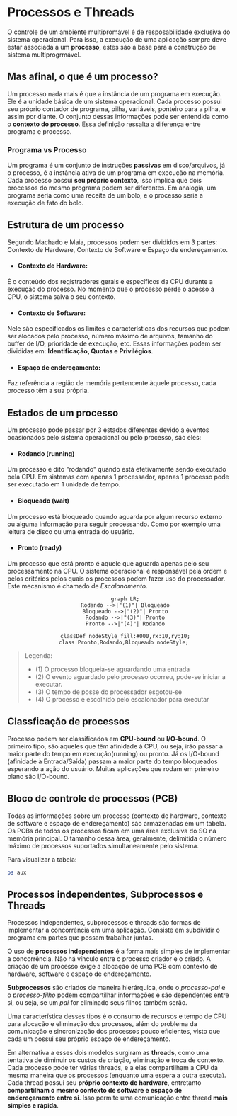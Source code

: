 # Processos e Threads
O controle de um ambiente multipromável é de resposabilidade exclusiva do sistema operacional. Para isso, a execução de uma aplicação sempre deve estar associada a um **processo**, estes são a base para a construção de sistema multiprogrmável.

## Mas afinal, o que é um processo?
Um processo nada mais é que a instância de um programa em execução. Ele é a unidade básica de um sistema operacional. Cada processo possui seu próprio contador de programa, pilha, variáveis, ponteiro para a pilha, e assim por diante. O conjunto dessas informações pode ser entendida como o **contexto do processo**. Essa definição ressalta a diferença entre programa e processo.

### Programa vs Processo
Um programa é um conjunto de instruções **passivas** em disco/arquivos, já o processo, é a instância ativa de um programa em execução na memória. Cada processo possui **seu próprio contexto**, isso implica que dois processos do mesmo programa podem ser diferentes. Em analogia, um programa seria como uma receita de um bolo, e o processo seria a execução de fato do bolo.

## Estrutura de um processo
Segundo Machado e Maia, processos podem ser divididos em 3 partes: Contexto de Hardware, Contexto de Software e Espaço de endereçamento.
- #### Contexto de Hardware: 
É o conteúdo dos registradores gerais e específicos da CPU durante a execução do processo. No momento que o processo perde o acesso à CPU, o sistema salva o seu contexto.
- #### Contexto de Software: 
Nele são especificados os limites e características dos recursos que podem ser alocados pelo processo, número máximo de arquivos, tamanho do buffer de I/O, prioridade de execução, etc. Essas informações podem ser divididas em: **Identificação, Quotas e Privilégios**.
- #### Espaço de endereçamento:
Faz referência a região de memória pertencente àquele processo, cada processo têm a sua própria.

## Estados de um processo
Um processo pode passar por 3 estados diferentes devido a eventos ocasionados pelo sistema operacional ou pelo processo, são eles:

- #### Rodando (running)
Um processo é dito "rodando" quando está efetivamente sendo executado pela CPU. Em sistemas com apenas 1 processador, apenas 1 processo pode ser executado em 1 unidade de tempo.
- #### Bloqueado (wait)
Um processo está bloqueado quando aguarda por algum recurso externo ou alguma informação para seguir processando. Como por exemplo uma leitura de disco ou uma entrada do usuário.
- #### Pronto (ready)
Um processo que está pronto é aquele que aguarda apenas pelo seu processamento na CPU. O sistema operacional é responsável pela ordem e pelos critérios pelos quais os processos podem fazer uso do processador. Este mecanismo é chamado de *Escalonamento*.

<div align="center">

```mermaid
    graph LR;
    Rodando -->|"(1)"| Bloqueado
    Bloqueado -->|"(2)"| Pronto
    Rodando -->|"(3)"| Pronto
    Pronto -->|"(4)"| Rodando

    classDef nodeStyle fill:#000,rx:10,ry:10;
    class Pronto,Rodando,Bloqueado nodeStyle; 

```
</div>

> Legenda: 
>- (1) O processo bloqueia-se aguardando uma entrada
>- (2) O evento aguardado pelo processo ocorreu, pode-se iniciar a executar.
>- (3) O tempo de posse do processador esgotou-se
>- (4) O processo é escolhido pelo escalonador para executar

## Classficação de processos
Processo podem ser classificados em **CPU-bound** ou **I/O-bound**. O primeiro tipo, são aqueles que têm afinidade à CPU, ou seja, irão passar a maior parte do tempo em execução(running) ou pronto. Já os I/O-bound (afinidade à Entrada/Saída) passam a maior parte do tempo bloqueados esperando a ação do usuário. Muitas aplicações que rodam em primeiro plano são I/O-bound.

## Bloco de controle de processos (PCB)
Todas as informações sobre um processo (contexto de hardware, contexto de software e espaço de endereçamento) são armazenadas em um tabela. Os PCBs de todos os processos ficam em uma área exclusiva do SO na memória principal. O tamanho dessa área, geralmente, delimitida o número máximo de processos suportados simultaneamente pelo sistema.

Para visualizar a tabela:
```bash
ps aux
```

## Processos independentes, Subprocessos e Threads
Processos independentes, subprocessos e threads são formas de implementar a concorrência em uma aplicação. Consiste em subdividir o programa em partes que possam trabalhar juntas.

O uso de **processos independentes** é a forma mais simples de implementar a concorrência. Não há vínculo entre o processo criador e o criado. A criação de um processo exige a alocação de uma PCB com contexto de hardware, software e espaço de endereçamento.

**Subprocessos** são criados de maneira hierárquica, onde o *processo-pai* e o *processo-filho* podem compartilhar informações e são dependentes entre si, ou seja, se um *pai* for eliminado seus filhos também serão. 

Uma característica desses tipos é o consumo de recursos e tempo de CPU para alocação e eliminação dos processos, além do problema da comunicação e sincronização dos processos pouco eficientes, visto que cada um possui seu próprio espaço de endereçamento.

Em alternativa a esses dois modelos surgiram as **threads**, como uma tentativa de diminuir os custos de criação, eliminação e troca de contexto. Cada processo pode ter várias threads, e a elas compartilham a CPU da mesma maneira que os processos (enquanto uma espera a outra executa). Cada thread possui seu **próprio contexto de hardware**, entretanto **compartilham o mesmo contexto de software e espaço de endereçamento entre si**. Isso permite uma comunicação entre thread **mais simples e rápida**.